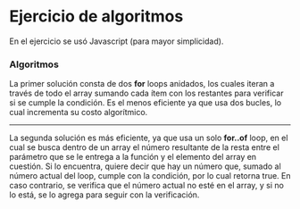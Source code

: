 # Ejercicio de algoritmos

En el ejercicio se usó Javascript (para mayor simplicidad). 

### Algoritmos

La primer solución consta de dos <strong>for</strong> loops anidados, los cuales iteran a través de todo el array sumando cada ítem con los restantes para verificar si se cumple la condición. Es el menos eficiente ya que usa dos bucles, lo cual incrementa su costo algorítmico.

<hr>

La segunda solución es más eficiente, ya que usa un solo <strong>for..of</strong> loop, en el cual se busca dentro de un array el número resultante de la resta entre el parámetro que se le entrega a la función y el elemento del array en cuestión. Si lo encuentra, quiere decir que hay un número que, sumado al número actual del loop, cumple con la condición, por lo cual retorna true. En caso contrario, se verifica que el número actual no esté en el array, y si no lo está, se lo agrega para seguir con la verificación. 
